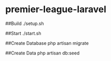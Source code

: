 # premier-league-laravel

##Build
./setup.sh

##Start
./start.sh

##Create Database
php artisan migrate

##Create Data
php artisan db:seed


